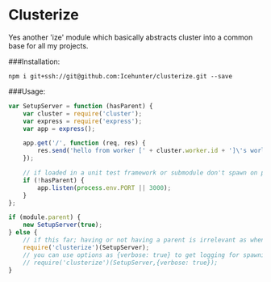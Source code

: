 # Clusterize

Yes another 'ize' module which basically abstracts cluster into a common base for all my projects.

###Installation:
``` text
npm i git+ssh://git@github.com:Icehunter/clusterize.git --save
```

###Usage:
``` javascript
var SetupServer = function (hasParent) {
    var cluster = require('cluster');
    var express = require('express');
    var app = express();

    app.get('/', function (req, res) {
        res.send('hello from worker [' + cluster.worker.id + ']\'s world');
    });

    // if loaded in a unit test framework or submodule don't spawn on port
    if (!hasParent) {
        app.listen(process.env.PORT || 3000);
    }
};

if (module.parent) {
    new SetupServer(true);
} else {
    // if this far; having or not having a parent is irrelevant as when loaded by cluster it will always be a child
    require('clusterize')(SetupServer);
    // you can use options as {verbose: true} to get logging for spawning and death/disconnection of a worker
    // require('clusterize')(SetupServer,{verbose: true});
}
```
